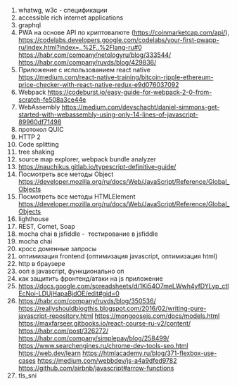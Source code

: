 1. whatwg, w3c - спецификации
2. accessible rich internet applications
3. graphql
4. PWA на основе API по криптовалюте (https://coinmarketcap.com/api/),  
    https://codelabs.developers.google.com/codelabs/your-first-pwapp-ru/index.html?index=..%2F..%2Flang-ru#0
    https://habr.com/company/netologyru/blog/333544/
    https://habr.com/company/ruvds/blog/429836/
5. Приложение с использованием react native https://medium.com/react-native-training/bitcoin-ripple-ethereum-price-checker-with-react-native-redux-e9d076037092
6. Webpack https://codeburst.io/easy-guide-for-webpack-2-0-from-scratch-fe508a3ce44e
7. WebAssembly https://medium.com/devschacht/daniel-simmons-get-started-with-webassembly-using-only-14-lines-of-javascript-89960df71498
8. протокол QUIC
9. HTTP 2
10. Code splitting
11. tree shaking
12. source map explorer, webpack bundle analyzer
13. https://nauchikus.gitlab.io/typescript-definitive-guide/
14. Посмотреть все методы Object https://developer.mozilla.org/ru/docs/Web/JavaScript/Reference/Global_Objects
15. Посмотреть все методы HTMLElement https://developer.mozilla.org/ru/docs/Web/JavaScript/Reference/Global_Objects
16. lighthouse
17. REST, Comet, Soap
18. mocha chai в jsfiddle -  тестирование в jsfiddle
19. mocha chai
20. кросс доменные запросы
21. оптимизация frontend (оптимизация javascript, оптимизация html)
22. http в браузере
23. ооп в javascript, функционально оп
24. как защитить фронтенд/атаки на js приложение
25. https://docs.google.com/spreadsheets/d/1Ki54O7meLWwh4yfDYLyp_ctlEcNoi-LDUjHapaBjdOE/edit#gid=0
26. https://habr.com/company/ruvds/blog/350536/
    https://reallyshouldblogthis.blogspot.com/2016/02/writing-pure-javascript-repository.html
    https://mongoosejs.com/docs/models.html
    https://maxfarseer.gitbooks.io/react-course-ru-v2/content/
    https://habr.com/post/326272/
    https://habr.com/company/simplepay/blog/258499/
    https://www.searchengines.ru/chrome-dev-tools-seo.html
    https://web.dev/learn
    https://htmlacademy.ru/blog/371-flexbox-use-cases
    https://medium.com/webbdev/js-a4a9dfed9782
    https://github.com/airbnb/javascript#arrow-functions
27. tls_sni
